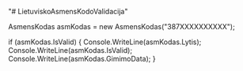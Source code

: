 "# LietuviskoAsmensKodoValidacija" 

AsmensKodas asmKodas = new AsmensKodas("387XXXXXXXXXX");

if (asmKodas.IsValid)
{
     Console.WriteLine(asmKodas.Lytis);
     Console.WriteLine(asmKodas.IsValid);
     Console.WriteLine(asmKodas.GimimoData);
}
